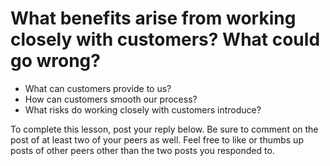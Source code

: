 # What benefits arise from working closely with customers? What could go wrong?

- What can customers provide to us?
- How can customers smooth our process?
- What risks do working closely with customers introduce?

To complete this lesson, post your reply below. Be sure to comment on the post
of at least two of your peers as well. Feel free to like or thumbs up posts of
other peers other than the two posts you responded to.
